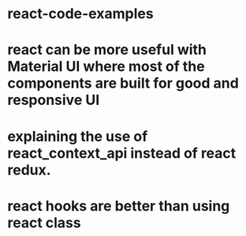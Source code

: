 # react-code-examples

# react can be more useful with Material UI where most of the components are built for good and responsive UI
# explaining the use of react_context_api instead of react redux.
# react hooks are better than using react class
